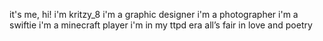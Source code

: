it's me, hi!
i'm kritzy_8
i'm a graphic designer
i'm a photographer
i'm a swiftie
i'm a minecraft player
i'm in my ttpd era
all’s fair in love and poetry

<!---
kritzy8/kritzy8 is a ✨ special ✨ repository because its `README.md` (this file) appears on your GitHub profile.
You can click the Preview link to take a look at your changes.
--->
